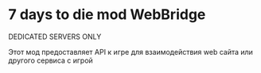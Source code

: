 # 7 days to die mod WebBridge

DEDICATED SERVERS ONLY

Этот мод предоставляет API к игре для взаимодействия web сайта или другого сервиса с игрой
